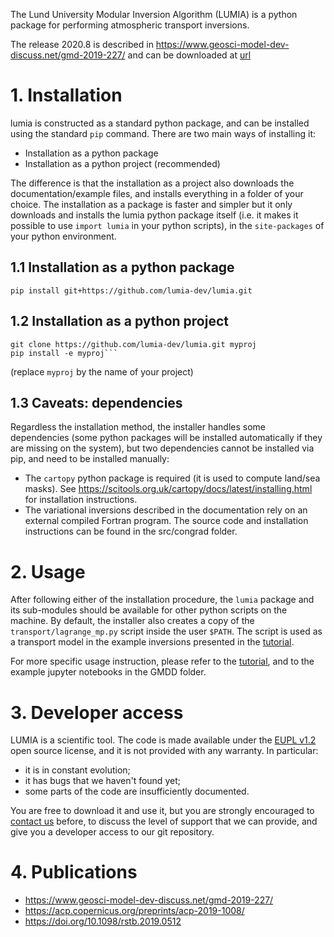 The Lund University Modular Inversion Algorithm (LUMIA) is a python package for performing atmospheric transport inversions.

The release 2020.8 is described in https://www.geosci-model-dev-discuss.net/gmd-2019-227/ and can be downloaded at [url](lumia.202008.tar.gz)

# 1. Installation
lumia is constructed as a standard python package, and can be installed using the standard `pip` command.
There are two main ways of installing it:
- Installation as a python package
- Installation as a python project (recommended) 

The difference is that the installation as a project also downloads the documentation/example files, and installs everything in a folder of your choice. The installation as a package is faster and simpler but it only downloads and installs the lumia python package itself (i.e. it makes it possible to use `import lumia` in your python scripts), in the `site-packages` of your python environment.

## 1.1 Installation as a python package

`pip install git+https://github.com/lumia-dev/lumia.git`
## 1.2 Installation as a python project

    git clone https://github.com/lumia-dev/lumia.git myproj
    pip install -e myproj```

(replace `myproj` by the name of your project)

## 1.3 Caveats: dependencies
Regardless the installation method, the installer handles some dependencies (some python packages will be installed automatically if they are missing on the system), but two dependencies cannot be installed via pip, and need to be installed manually:
- The `cartopy` python package is required (it is used to compute land/sea masks). See https://scitools.org.uk/cartopy/docs/latest/installing.html for installation instructions.
- The variational inversions described in the documentation rely on an external compiled Fortran program. The source code and installation instructions can be found in the src/congrad folder.


# 2. Usage

After following either of the installation procedure, the `lumia` package and its sub-modules should be available for other python scripts on the machine. By default, the installer also creates a copy of the `transport/lagrange_mp.py` script inside the user `$PATH`. The script is used as a transport model in the example inversions presented in the [tutorial](doc/var4d.html).

For more specific usage instruction, please refer to the [tutorial](doc/var4d.html), and to the example jupyter notebooks in the GMDD folder.

# 3. Developer access

LUMIA is a scientific tool. The code is made available under the [EUPL v1.2](LICENSE) open source license, and it is not provided with any warranty. In particular:
- it is in constant evolution;
- it has bugs that we haven't found yet;
- some parts of the code are insufficiently documented.

You are free to download it and use it, but you are strongly encouraged to [contact us](mailto:lumia@mail.nateko.lu.se) before, to discuss the level of support that we can provide, and give you a developer access to our git repository. 

# 4. Publications

- https://www.geosci-model-dev-discuss.net/gmd-2019-227/
- https://acp.copernicus.org/preprints/acp-2019-1008/
- https://doi.org/10.1098/rstb.2019.0512
